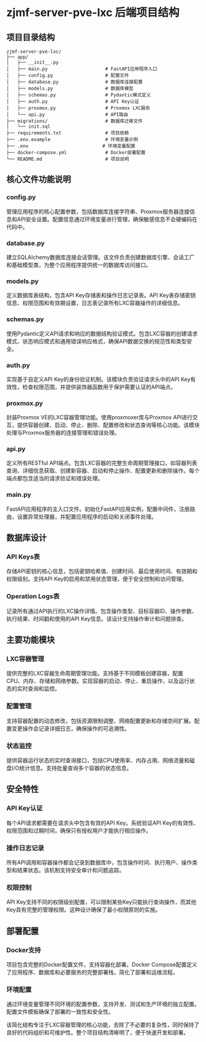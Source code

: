 # zjmf-server-pve-lxc 后端项目结构

## 项目目录结构

```
zjmf-server-pve-lxc/
├── app/
│   ├── __init__.py
│   ├── main.py                     # FastAPI应用程序入口
│   ├── config.py                   # 配置文件
│   ├── database.py                 # 数据库连接配置
│   ├── models.py                   # 数据库模型
│   ├── schemas.py                  # Pydantic模式定义
│   ├── auth.py                     # API Key认证
│   ├── proxmox.py                  # Proxmox LXC服务
│   └── api.py                      # API路由
├── migrations/                     # 数据库迁移文件
│   └── init.sql
├── requirements.txt                # 项目依赖
├── .env.example                    # 环境变量示例
├── .env                           # 环境变量配置
├── docker-compose.yml              # Docker部署配置
└── README.md                       # 项目说明
```

## 核心文件功能说明

### config.py
管理应用程序的核心配置参数，包括数据库连接字符串、Proxmox服务器连接信息和API安全设置。配置信息通过环境变量进行管理，确保敏感信息不会硬编码在代码中。

### database.py
建立SQLAlchemy数据库连接会话管理。该文件负责创建数据库引擎、会话工厂和基础模型类，为整个应用程序提供统一的数据库访问接口。

### models.py
定义数据库表结构，包含API Key存储表和操作日志记录表。API Key表存储密钥信息、权限范围和有效期设置，日志表记录所有LXC容器操作的详细信息。

### schemas.py
使用Pydantic定义API请求和响应的数据结构验证模式。包含LXC容器的创建请求模式、状态响应模式和通用错误响应格式，确保API数据交换的规范性和类型安全。

### auth.py
实现基于自定义API Key的身份验证机制。该模块负责验证请求头中的API Key有效性，检查权限范围，并提供装饰器函数用于保护需要认证的API端点。

### proxmox.py
封装Proxmox VE的LXC容器管理功能。使用proxmoxer库与Proxmox API进行交互，提供容器创建、启动、停止、删除、配置修改和状态查询等核心功能。该模块处理与Proxmox服务器的连接管理和错误处理。

### api.py
定义所有RESTful API端点。包含LXC容器的完整生命周期管理接口，如容器列表查询、详细信息获取、创建新容器、启动和停止操作、配置更新和删除操作。每个端点都包含适当的请求验证和错误处理。

### main.py
FastAPI应用程序的主入口文件。初始化FastAPI应用实例，配置中间件，注册路由，设置异常处理器，并配置应用程序的启动和关闭事件处理。

## 数据库设计

### API Keys表
存储API密钥的核心信息，包括密钥哈希值、创建时间、最后使用时间、有效期和权限级别。支持API Key的启用和禁用状态管理，便于安全控制和访问管理。

### Operation Logs表
记录所有通过API执行的LXC操作详情。包含操作类型、目标容器ID、操作参数、执行结果、时间戳和使用的API Key信息。该设计支持操作审计和问题排查。

## 主要功能模块

### LXC容器管理
提供完整的LXC容器生命周期管理功能。支持基于不同模板创建容器，配置CPU、内存、存储和网络参数。实现容器的启动、停止、重启操作，以及运行状态的实时查询和监控。

### 配置管理
支持容器配置的动态修改，包括资源限制调整、网络配置更新和存储空间扩展。配置变更操作会记录详细日志，确保操作的可追溯性。

### 状态监控
提供容器运行状态的实时查询接口，包括CPU使用率、内存占用、网络流量和磁盘I/O统计信息。支持批量查询多个容器的状态信息。

## 安全特性

### API Key认证
每个API请求都需要在请求头中包含有效的API Key。系统验证API Key的有效性、权限范围和过期时间，确保只有授权用户才能执行相应操作。

### 操作日志记录
所有API调用和容器操作都会记录到数据库中，包含操作时间、执行用户、操作类型和结果状态。该机制支持安全审计和问题追踪。

### 权限控制
API Key支持不同的权限级别配置，可以限制某些Key只能执行查询操作，而其他Key具有完整的管理权限。这种设计确保了最小权限原则的实施。

## 部署配置

### Docker支持
项目包含完整的Docker配置文件，支持容器化部署。Docker Compose配置定义了应用程序、数据库和必要服务的完整部署栈，简化了部署和运维流程。

### 环境配置
通过环境变量管理不同环境的配置参数，支持开发、测试和生产环境的独立配置。配置文件模板确保了部署的一致性和安全性。

该简化结构专注于LXC容器管理的核心功能，去除了不必要的复杂性，同时保持了良好的代码组织和可维护性。整个项目结构清晰明了，便于快速开发和部署。
